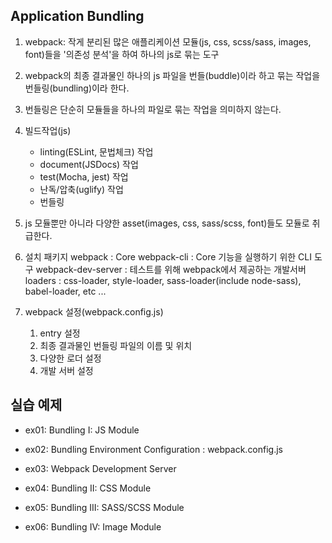 ## Application Bundling

1. webpack: 작게 분리된 많은 애플리케이션 모듈(js, css, scss/sass, images, font)들을 '의존성 분석'을 하여 하나의 js로 묶는 도구

2. webpack의 최종 결과물인 하나의 js 파일을 번들(buddle)이라 하고 묶는 작업을 번들링(bundling)이라 한다.

3. 번들링은 단순히 모듈들을 하나의 파일로 묶는 작업을 의미하지 않는다.

4. 빌드작업(js)

    - linting(ESLint, 문법체크) 작업
    - document(JSDocs) 작업
    - test(Mocha, jest) 작업
    - 난독/압축(uglify) 작업
    - 번들링

5. js 모듈뿐만 아니라 다양한 asset(images, css, sass/scss, font)들도 모듈로 취급한다.

6. 설치 패키지
   webpack : Core
   webpack-cli : Core 기능을 실행하기 위한 CLI 도구
   webpack-dev-server : 테스트를 위해 webpack에서 제공하는 개발서버
   loaders : css-loader, style-loader, sass-loader(include node-sass), babel-loader, etc ...

7. webpack 설정(webpack.config.js)
    1. entry 설정
    2. 최종 결과물인 번들링 파일의 이름 및 위치
    3. 다양한 로더 설정
    4. 개발 서버 설정

## 실습 예제

-   ex01: Bundling I: JS Module

-   ex02: Bundling Environment Configuration : webpack.config.js

-   ex03: Webpack Development Server

-   ex04: Bundling II: CSS Module

-   ex05: Bundling III: SASS/SCSS Module

-   ex06: Bundling IV: Image Module
